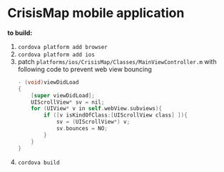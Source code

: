 # CrisisMap mobile application

**to build:**

1. `cordova platform add browser`
1. `cordova platform add ios`
1. patch `platforms/ios/CrisisMap/Classes/MainViewController.m` with following code to prevent web view bouncing
    ```objective-c
    - (void)viewDidLoad
    {
        [super viewDidLoad];
        UIScrollView* sv = nil;
        for (UIView* v in self.webView.subviews){
            if ([v isKindOfClass:[UIScrollView class] ]){
                sv = (UIScrollView*) v;
                sv.bounces = NO;
            }
        }
    }
    ```
1. `cordova build`
